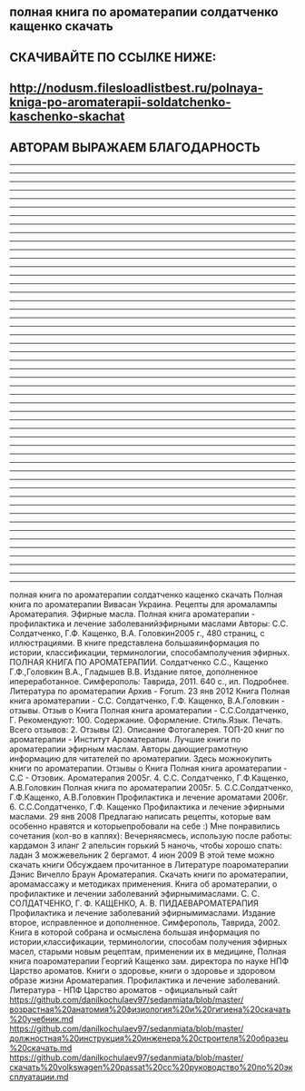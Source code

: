 полная книга по ароматерапии солдатченко кащенко скачать
--------------------------------------------------
СКАЧИВАЙТЕ ПО ССЫЛКЕ НИЖЕ:
--------------------------------------------------
http://nodusm.filesloadlistbest.ru/polnaya-kniga-po-aromaterapii-soldatchenko-kaschenko-skachat
--------------------------------------------------
АВТОРАМ ВЫРАЖАЕМ БЛАГОДАРНОСТЬ
--------------------------------------------------
--------------------------------------------------
--------------------------------------------------
--------------------------------------------------
--------------------------------------------------
--------------------------------------------------
--------------------------------------------------
--------------------------------------------------
--------------------------------------------------
--------------------------------------------------
--------------------------------------------------
--------------------------------------------------
--------------------------------------------------
--------------------------------------------------
--------------------------------------------------
--------------------------------------------------
--------------------------------------------------
--------------------------------------------------
--------------------------------------------------
--------------------------------------------------
--------------------------------------------------
--------------------------------------------------
--------------------------------------------------
--------------------------------------------------
--------------------------------------------------
--------------------------------------------------
--------------------------------------------------
--------------------------------------------------
--------------------------------------------------
--------------------------------------------------
--------------------------------------------------
--------------------------------------------------
--------------------------------------------------
--------------------------------------------------
--------------------------------------------------
--------------------------------------------------
--------------------------------------------------
--------------------------------------------------
--------------------------------------------------
--------------------------------------------------
--------------------------------------------------
--------------------------------------------------
--------------------------------------------------
--------------------------------------------------
--------------------------------------------------
--------------------------------------------------
--------------------------------------------------
--------------------------------------------------
--------------------------------------------------
--------------------------------------------------
--------------------------------------------------
полная книга по ароматерапии солдатченко кащенко скачать Полная книга по ароматерапии  Вивасан Украина. Рецепты для аромалампы  Ароматерапия. Эфирные масла. Полная книга ароматерапии - профилактика и лечение заболеванийэфирными маслами Авторы: С.С. Солдатченко, Г.Ф. Кащенко, В.А. Головкин2005 г., 480 страниц, с иллюстрациями. В книге представлена большаяинформация по истории, классификации, терминологии, способамполучения эфирных. ПОЛНАЯ КНИГА ПО АРОМАТЕРАПИИ. Солдатченко С.С., Кащенко Г.Ф.,Головкин В.А., Гладышев В.В. Издание пятое, дополненное ипереработанное.  Симферополь: Таврида, 2011.  640 с., ил.  Подробнее. Литература по ароматерапии Архив - Forum. 23 янв 2012  Книга Полная книга ароматерапии - С.С. Солдатченко, Г.Ф. Кащенко, В.А.Головкин - отзывы. Отзыв о Книга Полная книга ароматерапии - С.С.Солдатченко, Г. Рекомендуют: 100. Содержание. Оформление. Стиль.Язык. Печать. Всего отзывов: 2. Отзывы (2). Описание  Фотогалерея. ТОП-20 книг по ароматерапии - Институт Ароматерапии. Лучшие книги по ароматерапии эфирным маслам. Авторы дающиеграмотную информацию для читателей по ароматерапии. Здесь можнокупить книги по ароматерапии.
Отзывы о Книга Полная книга ароматерапии - С.С  - Отзовик. Ароматерапия 2005г. 4. С.С. Солдатченко, Г.Ф.Кащенко, А.В.Головкин Полная книга по ароматерапии 2005г. 5. С.С.Солдатченко, Г.Ф.Кащенко, А.В.Головкин Профилактика и лечение ароматами 2006г. 6. С.С.Солдатченко, Г.Ф. Кащенко Профилактика и лечение эфирными маслами. 29 янв 2008  Предлагаю написать рецепты, которые вам особенно нравятся и которыепробовали на себе :) Мне понравились сочетания (кол-во в каплях): Вечерняясмесь, использую после работы: кардамон 3 иланг 2 апельсин горький 5 наночь, чтобы хорошо спать: ладан 3 можжевельник 2 бергамот. 4 июн 2009  В этой теме можно скачать книги Обсуждаем прочитанное в Литературе поароматерапии Дэнис Вичелло Браун Ароматерапия. Скачать книги по ароматерапии, аромамассажу и методиках применения. Книга об ароматерапии, о профилактике и лечении заболеваний эфирнымимаслами.  С. С. СОЛДАТЧЕНКО, Г. Ф. КАЩЕНКО, А. В. ПИДАЕВАРОМАТЕРАПИЯ Профилактика и лечение заболеваний эфирнымимаслами. Издание второе, исправленное и дополненное. Симферополь, Таврида, 2002. Книга в которой собрана и осмыслена большая информация по истории,классификации, терминологии, способам получения эфирных масел, старыми новым рецептам, применении их в медицине,  Полная книга поароматерапии  Георгий Кащенко  зам. директора по науке НПФ Царство ароматов. Книги о здоровье, книги о здоровье и здоровом образе жизни
Ароматерапия. Профилактика и лечение заболеваний. Литература - НПФ Царство ароматов - официальный сайт
https://github.com/danilkochulaev97/sedanmiata/blob/master/возрастная%20анатомия%20физиология%20и%20гигиена%20скачать%20учебник.md
https://github.com/danilkochulaev97/sedanmiata/blob/master/должностная%20инструкция%20инженера%20строителя%20образец%20скачать.md
https://github.com/danilkochulaev97/sedanmiata/blob/master/скачать%20volkswagen%20passat%20cc%20руководство%20по%20эксплуатации.md